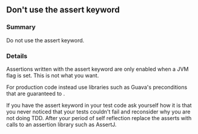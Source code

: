 ## Don't use the assert keyword

### Summary

Do not use the assert keyword.

### Details

Assertions written with the assert keyword are only enabled when a JVM flag is set. This is not what you want.

For production code instead use libraries such as Guava's preconditions that are guaranteed to .

If you have the assert keyword in your test code ask yourself how it is that you never noticed that your tests couldn't fail and reconsider why you are not doing TDD. After your period of self reflection replace the asserts with calls to an assertion library such as AssertJ.
